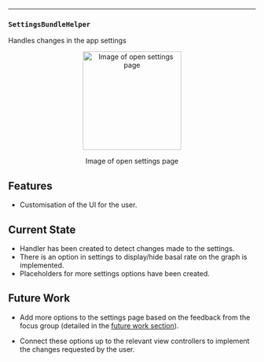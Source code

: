 ---

### `SettingsBundleHelper`
Handles changes in the app settings
<p align="center">
<img src="https://raw.githubusercontent.com/danwells96/ARISES/master/DocFiles/img/settings.png" alt="Image of open settings page" width="200"/>
</p>
<p align="center">
Image of open settings page
</p>

## Features
* Customisation of the UI for the user.

## Current State
* Handler has been created to detect changes made to the settings.
* There is an option in settings to display/hide basal rate on the graph is implemented.
* Placeholders for more settings options have been created.

## Future Work
* Add more options to the settings page based on the feedback from the focus group (detailed in the [future work section](https://danwells96.github.io/ARISES/future-work.html)).

* Connect these options up to the relevant view controllers to implement the changes requested by the user.
